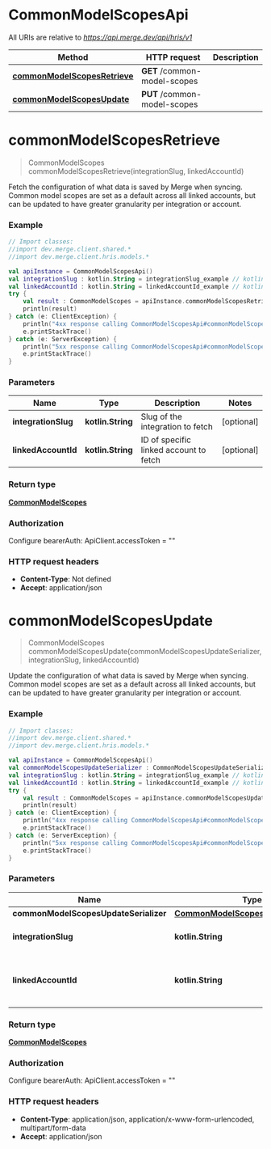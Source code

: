 # CommonModelScopesApi

All URIs are relative to *https://api.merge.dev/api/hris/v1*

Method | HTTP request | Description
------------- | ------------- | -------------
[**commonModelScopesRetrieve**](CommonModelScopesApi.md#commonModelScopesRetrieve) | **GET** /common-model-scopes | 
[**commonModelScopesUpdate**](CommonModelScopesApi.md#commonModelScopesUpdate) | **PUT** /common-model-scopes | 


<a name="commonModelScopesRetrieve"></a>
# **commonModelScopesRetrieve**
> CommonModelScopes commonModelScopesRetrieve(integrationSlug, linkedAccountId)



Fetch the configuration of what data is saved by Merge when syncing. Common model scopes are set as a default across all linked accounts, but can be updated to have greater granularity per integration or account.

### Example
```kotlin
// Import classes:
//import dev.merge.client.shared.*
//import dev.merge.client.hris.models.*

val apiInstance = CommonModelScopesApi()
val integrationSlug : kotlin.String = integrationSlug_example // kotlin.String | Slug of the integration to fetch
val linkedAccountId : kotlin.String = linkedAccountId_example // kotlin.String | ID of specific linked account to fetch
try {
    val result : CommonModelScopes = apiInstance.commonModelScopesRetrieve(integrationSlug, linkedAccountId)
    println(result)
} catch (e: ClientException) {
    println("4xx response calling CommonModelScopesApi#commonModelScopesRetrieve")
    e.printStackTrace()
} catch (e: ServerException) {
    println("5xx response calling CommonModelScopesApi#commonModelScopesRetrieve")
    e.printStackTrace()
}
```

### Parameters

Name | Type | Description  | Notes
------------- | ------------- | ------------- | -------------
 **integrationSlug** | **kotlin.String**| Slug of the integration to fetch | [optional]
 **linkedAccountId** | **kotlin.String**| ID of specific linked account to fetch | [optional]

### Return type

[**CommonModelScopes**](CommonModelScopes.md)

### Authorization


Configure bearerAuth:
    ApiClient.accessToken = ""

### HTTP request headers

 - **Content-Type**: Not defined
 - **Accept**: application/json

<a name="commonModelScopesUpdate"></a>
# **commonModelScopesUpdate**
> CommonModelScopes commonModelScopesUpdate(commonModelScopesUpdateSerializer, integrationSlug, linkedAccountId)



Update the configuration of what data is saved by Merge when syncing. Common model scopes are set as a default across all linked accounts, but can be updated to have greater granularity per integration or account.

### Example
```kotlin
// Import classes:
//import dev.merge.client.shared.*
//import dev.merge.client.hris.models.*

val apiInstance = CommonModelScopesApi()
val commonModelScopesUpdateSerializer : CommonModelScopesUpdateSerializer =  // CommonModelScopesUpdateSerializer | 
val integrationSlug : kotlin.String = integrationSlug_example // kotlin.String | Slug of the integration to fetch
val linkedAccountId : kotlin.String = linkedAccountId_example // kotlin.String | ID of specific linked account to fetch
try {
    val result : CommonModelScopes = apiInstance.commonModelScopesUpdate(commonModelScopesUpdateSerializer, integrationSlug, linkedAccountId)
    println(result)
} catch (e: ClientException) {
    println("4xx response calling CommonModelScopesApi#commonModelScopesUpdate")
    e.printStackTrace()
} catch (e: ServerException) {
    println("5xx response calling CommonModelScopesApi#commonModelScopesUpdate")
    e.printStackTrace()
}
```

### Parameters

Name | Type | Description  | Notes
------------- | ------------- | ------------- | -------------
 **commonModelScopesUpdateSerializer** | [**CommonModelScopesUpdateSerializer**](CommonModelScopesUpdateSerializer.md)|  |
 **integrationSlug** | **kotlin.String**| Slug of the integration to fetch | [optional]
 **linkedAccountId** | **kotlin.String**| ID of specific linked account to fetch | [optional]

### Return type

[**CommonModelScopes**](CommonModelScopes.md)

### Authorization


Configure bearerAuth:
    ApiClient.accessToken = ""

### HTTP request headers

 - **Content-Type**: application/json, application/x-www-form-urlencoded, multipart/form-data
 - **Accept**: application/json

